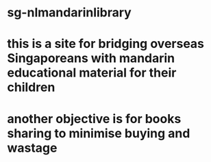 # sg-nlmandarinlibrary
# this is a site for bridging overseas Singaporeans with mandarin educational material for their children
# another objective is for books sharing to minimise buying and wastage 
